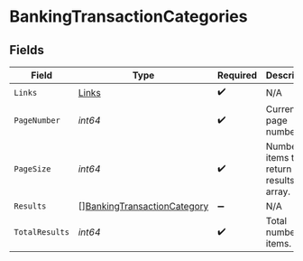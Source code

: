 # BankingTransactionCategories


## Fields

| Field                                                                             | Type                                                                              | Required                                                                          | Description                                                                       |
| --------------------------------------------------------------------------------- | --------------------------------------------------------------------------------- | --------------------------------------------------------------------------------- | --------------------------------------------------------------------------------- |
| `Links`                                                                           | [Links](../../models/shared/links.md)                                             | :heavy_check_mark:                                                                | N/A                                                                               |
| `PageNumber`                                                                      | *int64*                                                                           | :heavy_check_mark:                                                                | Current page number.                                                              |
| `PageSize`                                                                        | *int64*                                                                           | :heavy_check_mark:                                                                | Number of items to return in results array.                                       |
| `Results`                                                                         | [][BankingTransactionCategory](../../models/shared/bankingtransactioncategory.md) | :heavy_minus_sign:                                                                | N/A                                                                               |
| `TotalResults`                                                                    | *int64*                                                                           | :heavy_check_mark:                                                                | Total number of items.                                                            |